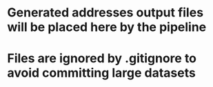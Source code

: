 # Generated addresses output files will be placed here by the pipeline
# Files are ignored by .gitignore to avoid committing large datasets
